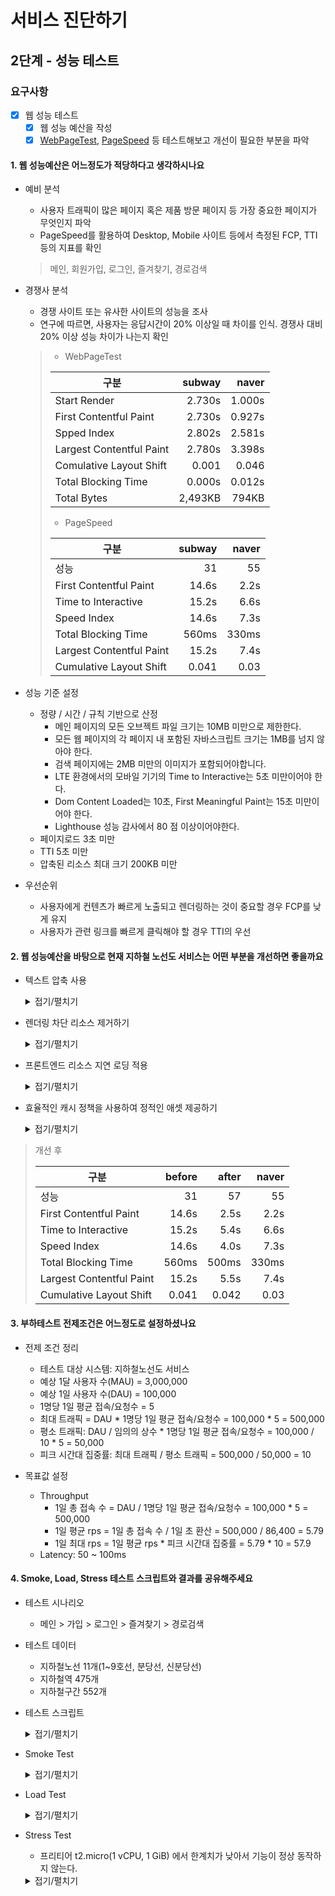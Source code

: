 # 서비스 진단하기

## 2단계 - 성능 테스트

### 요구사항
- [x] 웹 성능 테스트
  - [x] 웹 성능 예산을 작성
  - [x] [WebPageTest](https://www.webpagetest.org/), [PageSpeed](https://pagespeed.web.dev/) 등 테스트해보고 개선이 필요한 부분을 파악

#### 1. 웹 성능예산은 어느정도가 적당하다고 생각하시나요
- 예비 분석
  - 사용자 트래픽이 많은 페이지 혹은 제품 방문 페이지 등 가장 중요한 페이지가 무엇인지 파악
  - PageSpeed를 활용하여 Desktop, Mobile 사이트 등에서 측정된 FCP, TTI 등의 지표를 확인

  > 메인, 회원가입, 로그인, 즐겨찾기, 경로검색

- 경쟁사 분석
  - 경쟁 사이트 또는 유사한 사이트의 성능을 조사
  - 연구에 따르면, 사용자는 응답시간이 20% 이상일 때 차이를 인식. 경쟁사 대비 20% 이상 성능 차이가 나는지 확인

  > - WebPageTest
  >
  > 구분 | subway |  naver
  > -----|-------:|-------:
  > Start Render | 2.730s | 1.000s
  > First Contentful Paint | 2.730s | 0.927s
  > Spped Index | 2.802s | 2.581s
  > Largest Contentful Paint | 2.780s | 3.398s
  > Comulative Layout Shift |  0.001 | 0.046
  > Total Blocking Time | 0.000s | 0.012s
  > Total Bytes | 2,493KB | 794KB
  > 
  > - PageSpeed
  > 
  > 구분 | subway |  naver 
  > -----|-------:|-------:
  > 성능 | 31 | 55
  > First Contentful Paint | 14.6s | 2.2s
  > Time to Interactive | 15.2s | 6.6s
  > Speed Index | 14.6s | 7.3s
  > Total Blocking Time | 560ms | 330ms
  > Largest Contentful Paint | 15.2s | 7.4s
  > Cumulative Layout Shift | 0.041 | 0.03

- 성능 기준 설정
  - 정량 / 시간 / 규칙 기반으로 산정
    - 메인 페이지의 모든 오브젝트 파일 크기는 10MB 미만으로 제한한다.
    - 모든 웹 페이지의 각 페이지 내 포함된 자바스크립트 크기는 1MB를 넘지 않아야 한다.
    - 검색 페이지에는 2MB 미만의 이미지가 포함되어야합니다.
    - LTE 환경에서의 모바일 기기의 Time to Interactive는 5초 미만이어야 한다.
    - Dom Content Loaded는 10초, First Meaningful Paint는 15초 미만이어야 한다.
    - Lighthouse 성능 감사에서 80 점 이상이어야한다.
  - 페이지로드 3초 미만
  - TTI 5초 미만
  - 압축된 리소스 최대 크기 200KB 미만

- 우선순위
  - 사용자에게 컨텐츠가 빠르게 노출되고 렌더링하는 것이 중요할 경우 FCP를 낮게 유지
  - 사용자가 관련 링크를 빠르게 클릭해야 할 경우 TTI의 우선

#### 2. 웹 성능예산을 바탕으로 현재 지하철 노선도 서비스는 어떤 부분을 개선하면 좋을까요
- 텍스트 압축 사용
  <details>
  <summary>접기/펼치기</summary>

  ```
  # nginx.conf
  events {}
  
  http {
    gzip on;
    gzip_disable "msie6";
    
        gzip_vary on;
        gzip_proxied any;
        gzip_comp_level 6;
        gzip_buffers 16 8k;
        gzip_http_version 1.1;
        gzip_min_length 256;
        gzip_types
            text/css
            text/javascript
            text/xml
            text/plain
            text/x-component
            application/javascript
            application/json
            application/xml
            application/rss+xml
            font/truetype
            font/opentype
            application/vnd.ms-fontobject
            image/svg+xml;
    
    upstream app {
    ...
  }
  
  # Dockerfile
  FROM nginx

  COPY nginx.conf /etc/nginx/nginx.conf
  COPY fullchain.pem /etc/letsencrypt/live/give928.kro.kr/fullchain.pem
  COPY privkey.pem /etc/letsencrypt/live/give928.kro.kr/privkey.pem
  ```
  ```shell
  $ docker stop proxy && docker rm proxy
  $ docker build -t reverse-proxy:0.0.3 .
  $ docker run -d -p 80:80 -p 443:443 --name proxy -v /var/log/nginx:/var/log/nginx reverse-proxy:0.0.3
  ```
  </details>

- 렌더링 차단 리소스 제거하기
  <details>
  <summary>접기/펼치기</summary>

  ```html
  <link href="//fonts.googleapis.com/css?family=Roboto:100,300,400,500,700,900" rel="preload" as="style" onload="this.rel='stylesheet'" />
  <noscript><link rel="stylesheet" href="//fonts.googleapis.com/css?family=Roboto:100,300,400,500,700,900"></noscript>
  <link href="//cdn.jsdelivr.net/npm/@mdi/font@5.0.45/css/materialdesignicons.min.css" rel="preload" as="style" onload="this.rel='stylesheet'" />
  <noscript><link rel="stylesheet" href="//cdn.jsdelivr.net/npm/@mdi/font@5.0.45/css/materialdesignicons.min.css"></noscript>
  <script src="/js/vendors.js" defer></script>
  <script src="/js/main.js" async></script>
  ```
  </details>

- 프론트엔드 리소스 지연 로딩 적용
  <details>
  <summary>접기/펼치기</summary>

  ```html
  // 기존
  import StationPage from '@/views/station/StationPage'
  // 변경
  const StationPage = () => import(/* webpackChunkName: "js/station/station" */'@/views/station/StationPage')
  ```
  </details>

- 효율적인 캐시 정책을 사용하여 정적인 애셋 제공하기
  <details>
  <summary>접기/펼치기</summary>

  ```
  # nginx.conf
  http {
    proxy_cache_path /data/nginx/cache levels=1:2 keys_zone=static:10m inactive=24h max_size=128m;
    
    server {
      location / {
        proxy_pass http://app;
      }

      # assets, media
      location ~* \.(?:css(\.map)?|js(\.map)?|jpe?g|png|gif|ico|cur|heic|webp|tiff?|mp3|m4a|aac|ogg|midi?|wav|mp4|mov|webm|mpe?g|avi|ogv|flv|wmv)$ {
        proxy_pass http://app;
        proxy_cache cache_zone;
        proxy_cache_valid 200 302 20m;
        proxy_cache_valid 404 20m;
        add_header X-Proxy-Cache $upstream_cache_status;
        add_header Cache-Control "public";
        proxy_ignore_headers X-Accel-Expires Expires Cache-Control;
        expires 1y;
        access_log off;
      }

      # svg, fonts
      location ~* \.(?:svgz?|ttf|ttc|otf|eot|woff2?)$ {
        proxy_pass http://app;
        proxy_cache cache_zone;
        proxy_cache_valid 200 302 20m;
        proxy_cache_valid 404 20m;
        add_header X-Proxy-Cache $upstream_cache_status;
        add_header Cache-Control "public";
        proxy_ignore_headers X-Accel-Expires Expires Cache-Control;
        expires 1y;
        access_log off;
      }
    }
  }
  
  # Dockerfile
  FROM nginx
  
  RUN mkdir /etc/nginx/cache
  COPY nginx.conf /etc/nginx/nginx.conf
  COPY fullchain.pem /etc/letsencrypt/live/give928.kro.kr/fullchain.pem
  COPY privkey.pem /etc/letsencrypt/live/give928.kro.kr/privkey.pem
  ```
  ```shell
  $ docker stop proxy && docker rm proxy
  $ docker build -t reverse-proxy:0.0.4 .
  $ docker run -d -p 80:80 -p 443:443 --name proxy -v /var/log/nginx:/var/log/nginx reverse-proxy:0.0.4
  ```
  </details>
  
> 개선 후
>
> 구분 | before | after |  naver
> -----|--------:|------:|-------:
> 성능 |      31 |    57 | 55
> First Contentful Paint |   14.6s |  2.5s | 2.2s
> Time to Interactive |   15.2s |  5.4s | 6.6s
> Speed Index |   14.6s |  4.0s | 7.3s
> Total Blocking Time |   560ms | 500ms | 330ms
> Largest Contentful Paint |   15.2s |  5.5s | 7.4s
> Cumulative Layout Shift |   0.041 | 0.042 | 0.03

#### 3. 부하테스트 전제조건은 어느정도로 설정하셨나요
- 전제 조건 정리
  - 테스트 대상 시스템: 지하철노선도 서비스
  - 예상 1달 사용자 수(MAU) = 3,000,000
  - 예상 1일 사용자 수(DAU) = 100,000
  - 1명당 1일 평균 접속/요청수 = 5
  - 최대 트래픽 = DAU * 1명당 1일 평균 접속/요청수 = 100,000 * 5 = 500,000
  - 평소 트래픽: DAU / 임의의 상수 * 1명당 1일 평균 접속/요청수 = 100,000 / 10 * 5 = 50,000
  - 피크 시간대 집중률: 최대 트래픽 / 평소 트래픽 = 500,000 / 50,000 = 10

- 목표값 설정
  - Throughput
    - 1일 총 접속 수 = DAU / 1명당 1일 평균 접속/요청수 = 100,000 * 5 = 500,000
    - 1일 평균 rps = 1일 총 접속 수 / 1일 초 환산 = 500,000 / 86,400 = 5.79
    - 1일 최대 rps = 1일 평균 rps * 피크 시간대 집중률 = 5.79 * 10 = 57.9
  - Latency: 50 ~ 100ms

#### 4. Smoke, Load, Stress 테스트 스크립트와 결과를 공유해주세요
- 테스트 시나리오
  - 메인 > 가입 > 로그인 > 즐겨찾기 > 경로검색

- 테스트 데이터
  - 지하철노선 11개(1~9호선, 분당선, 신분당선)
  - 지하철역 475개
  - 지하철구간 552개

- 테스트 스크립트
  <details>
  <summary>접기/펼치기</summary>
  
  ```javascript
  import http from 'k6/http';
  import { check } from 'k6';
  
  const url = 'https://give928.kro.kr/';
  
  export const options = {
      // Smoke Test
      vus: 1,
      duration: '3s',
  
      // Load Test
      /*stages: [
          { duration: '10s', target: 50 },
          { duration: '10s', target: 100 },
          { duration: '10s', target: 100 },
          { duration: '10s', target: 100 },
          { duration: '10s', target: 50 },
      ],*/
  
      // Stress Test
      /*stages: [
          { duration: '10s', target: 100 },
          { duration: '10s', target: 200 },
          { duration: '10s', target: 300 },
          { duration: '10s', target: 400 },
          { duration: '10s', target: 100 },
      ],*/
  };
  
  export default function () {
      main();
  
      const email = generateEmail();
      const password = "1234";
      const age = 30;
  
      join(email, password, age);
  
      const accessToken = login(email, password);
  
      favorite(accessToken);
  
      path();
  };
  
  const main = () => {
      const res = http.get(url);
      check(res, { 'main status was 200': (r) => r.status === 200 });
  };
  
  const join = (email, password, age) => {
      const payload = JSON.stringify({
          email: email,
          password: password,
          age: age
      });
  
      const params = {
          headers: {
              'Content-Type': 'application/json',
          },
      };
  
      const res = http.post(url + '/members', payload, params);
      check(res, { 'join status was 201': (r) => r.status === 201 });
  };
  
  const login = (email, password) => {
      const payload = JSON.stringify({
          email: email,
          password: password
      });
  
      const params = {
          headers: {
              'Content-Type': 'application/json',
          },
      };
  
      const res = http.post(url + '/login/token', payload, params);
      check(res, { 'login status was 200': (r) => r.status === 200 });
  
      return res.json('accessToken');
  };
  
  const favorite = (accessToken) => {
      const params = {
          headers: {
              'Authorization': 'Bearer ' + accessToken,
          },
      };
  
      const res = http.get(url + '/favorites', params);
      check(res, { 'favorite status was 200': (r) => r.status === 200 });
  };
  
  const path = () => {
      const res = http.get(url + '/paths?source=113&target=173');
      check(res, { 'path status was 200': (r) => r.status === 200 });
  };
  
  const generateEmail = () => {
      return uuid() + "@test.com"
  };
  
  const uuid = () => {
      return 'xxxxxxxxxxxx4xxxyxxxxxxxxxxxxxxx'.replace(/[xy]/g, (c) => {
          const r = Math.random() * 16 | 0, v = c === 'x' ? r : (r & 0x3 | 0x8);
          return v.toString(16);
      });
  };
  ```
  </details>

- Smoke Test
  <details>
  <summary>접기/펼치기</summary>

  - gatling
  ```
  ================================================================================
  ---- Global Information --------------------------------------------------------
  > request count                                          5 (OK=5      KO=0     )
  > min response time                                     28 (OK=28     KO=-     )
  > max response time                                    115 (OK=115    KO=-     )
  > mean response time                                    51 (OK=51     KO=-     )
  > std deviation                                         33 (OK=33     KO=-     )
  > response time 50th percentile                         30 (OK=30     KO=-     )
  > response time 75th percentile                         53 (OK=53     KO=-     )
  > response time 95th percentile                        103 (OK=103    KO=-     )
  > response time 99th percentile                        113 (OK=113    KO=-     )
  > mean requests/sec                                      5 (OK=5      KO=-     )
  ---- Response Time Distribution ------------------------------------------------
  > t < 800 ms                                             5 (100%)
  > 800 ms < t < 1200 ms                                   0 (  0%)
  > t > 1200 ms                                            0 (  0%)
  > failed                                                 0 (  0%)
  ================================================================================
  ```
  
  - k6
  ```
  scenarios: (100.00%) 1 scenario, 1 max VUs, 31s max duration (incl. graceful stop):
  * default: 1 looping VUs for 1s (gracefulStop: 30s)


  running (01.1s), 0/1 VUs, 5 complete and 0 interrupted iterations
  default ✓ [======================================] 1 VUs  1s


    ✓ main status was 200
    ✓ join status was 201
    ✓ login status was 200
    ✓ favorite status was 200
    ✓ path status was 200
    
    checks.........................: 100.00% ✓ 25        ✗ 0  
    data_received..................: 20 kB   18 kB/s
    data_sent......................: 5.7 kB  5.1 kB/s
    http_req_blocked...............: avg=2.23ms   min=1µs      med=2µs      max=55.8ms   p(90)=3µs      p(95)=3µs     
    http_req_connecting............: avg=804.44µs min=0s       med=0s       max=20.11ms  p(90)=0s       p(95)=0s      
    http_req_duration..............: avg=42.6ms   min=10.32ms  med=25.76ms  max=142.65ms p(90)=125.37ms p(95)=134.57ms
      { expected_response:true }...: avg=42.6ms   min=10.32ms  med=25.76ms  max=142.65ms p(90)=125.37ms p(95)=134.57ms
    http_req_failed................: 0.00%   ✓ 0         ✗ 25 
    http_req_receiving.............: avg=39.96µs  min=21µs     med=41µs     max=61µs     p(90)=54.8µs   p(95)=59.99µs 
    http_req_sending...............: avg=20µs     min=5µs      med=11µs     max=235µs    p(90)=15.6µs   p(95)=17.59µs 
    http_req_tls_handshaking.......: avg=1.37ms   min=0s       med=0s       max=34.38ms  p(90)=0s       p(95)=0s      
    http_req_waiting...............: avg=42.54ms  min=10.29ms  med=25.7ms   max=142.58ms p(90)=125.32ms p(95)=134.51ms
    http_reqs......................: 25      22.215271/s
    iteration_duration.............: avg=224.84ms min=192.17ms med=217.69ms max=279.1ms  p(90)=254.86ms p(95)=266.98ms
    iterations.....................: 5       4.443054/s
    vus............................: 1       min=1       max=1
    vus_max........................: 1       min=1       max=1
  ```
  </details>

- Load Test
  <details>
  <summary>접기/펼치기</summary>

  - gatling
  ```
  ================================================================================
  ---- Global Information --------------------------------------------------------
  > request count                                       2000 (OK=2000   KO=0     )
  > min response time                                     12 (OK=12     KO=-     )
  > max response time                                    408 (OK=408    KO=-     )
  > mean response time                                    38 (OK=38     KO=-     )
  > std deviation                                         39 (OK=39     KO=-     )
  > response time 50th percentile                         23 (OK=23     KO=-     )
  > response time 75th percentile                         41 (OK=41     KO=-     )
  > response time 95th percentile                        104 (OK=104    KO=-     )
  > response time 99th percentile                        233 (OK=233    KO=-     )
  > mean requests/sec                                     40 (OK=40     KO=-     )
  ---- Response Time Distribution ------------------------------------------------
  > t < 800 ms                                          2000 (100%)
  > 800 ms < t < 1200 ms                                   0 (  0%)
  > t > 1200 ms                                            0 (  0%)
  > failed                                                 0 (  0%)
  ================================================================================
  ```

  - k6
  ```
  scenarios: (100.00%) 1 scenario, 100 max VUs, 1m20s max duration (incl. graceful stop):
  * default: Up to 100 looping VUs for 50s over 5 stages (gracefulRampDown: 30s, gracefulStop: 30s)


  running (0m52.2s), 000/100 VUs, 706 complete and 0 interrupted iterations
  default ✓ [======================================] 000/100 VUs  50s

    ✓ main status was 200
    ✓ join status was 201
    ✓ login status was 200
    ✓ favorite status was 200
    ✓ path status was 200
  
    checks.........................: 100.00% ✓ 3530      ✗ 0    
    data_received..................: 2.6 MB  50 kB/s
    data_sent......................: 788 kB  15 kB/s
    http_req_blocked...............: avg=811.79µs min=0s     med=1µs   max=63.24ms p(90)=4µs   p(95)=5µs  
    http_req_connecting............: avg=208.61µs min=0s     med=0s    max=15.62ms p(90)=0s    p(95)=0s   
    http_req_duration..............: avg=1.11s    min=7.63ms med=1.1s  max=4.6s    p(90)=2.22s p(95)=2.54s
      { expected_response:true }...: avg=1.11s    min=7.63ms med=1.1s  max=4.6s    p(90)=2.22s p(95)=2.54s
    http_req_failed................: 0.00%   ✓ 0         ✗ 3530 
    http_req_receiving.............: avg=31.06µs  min=7µs    med=25µs  max=277µs   p(90)=57µs  p(95)=77µs 
    http_req_sending...............: avg=11.27µs  min=2µs    med=9µs   max=339µs   p(90)=20µs  p(95)=27µs 
    http_req_tls_handshaking.......: avg=595.75µs min=0s     med=0s    max=42.25ms p(90)=0s    p(95)=0s   
    http_req_waiting...............: avg=1.11s    min=7.6ms  med=1.1s  max=4.6s    p(90)=2.22s p(95)=2.54s
    http_reqs......................: 3530    67.618981/s
    iteration_duration.............: avg=5.55s    min=2.14s  med=5.79s max=9.2s    p(90)=6.76s p(95)=6.95s
    iterations.....................: 706     13.523796/s
    vus............................: 14      min=5       max=100
    vus_max........................: 100     min=100     max=100
  ```
  </details>

- Stress Test
  - 프리티어 t2.micro(1 vCPU, 1 GiB) 에서 한계치가 낮아서 기능이 정상 동작하지 않는다.

  <details>
  <summary>접기/펼치기</summary>

  - gatling
  ```
  ================================================================================
  ---- Global Information --------------------------------------------------------
  > request count                                       4611 (OK=1111   KO=3500  )
  > min response time                                     11 (OK=11     KO=10000 )
  > max response time                                  60002 (OK=56869  KO=60002 )
  > mean response time                                  8675 (OK=711    KO=11203 )
  > std deviation                                       8155 (OK=2832   KO=7652  )
  > response time 50th percentile                      10001 (OK=38     KO=10001 )
  > response time 75th percentile                      10002 (OK=111    KO=10002 )
  > response time 95th percentile                      10011 (OK=6316   KO=10012 )
  > response time 99th percentile                      60001 (OK=6672   KO=60001 )
  > mean requests/sec                                 30.946 (OK=7.456  KO=23.49 )
  ---- Response Time Distribution ------------------------------------------------
  > t < 800 ms                                          1000 ( 22%)
  > 800 ms < t < 1200 ms                                   7 (  0%)
  > t > 1200 ms                                          104 (  2%)
  > failed                                              3500 ( 76%)
  ---- Errors --------------------------------------------------------------------
  > i.n.c.ConnectTimeoutException: connection timed out: give928.k   2900 (66.07%)
  ro.kr/13.125.12.136:443
  > favorite: Failed to build request: Failed to build request: j.    889 (20.26%)
  u.NoSuchElementException: No attribute named 'accessToken' is ...
  > j.n.s.SSLException: handshake timed out                           516 (11.76%)
  > i.g.h.c.i.RequestTimeoutException: Request timeout to give928.     84 ( 1.91%)
  kro.kr/13.125.12.136:443 after 60000 ms
  ================================================================================
  ```

  - k6
  ```
  scenarios: (100.00%) 1 scenario, 400 max VUs, 1m20s max duration (incl. graceful stop):
  * default: Up to 400 looping VUs for 50s over 5 stages (gracefulRampDown: 30s, gracefulStop: 30s)
  
  
  running (1m20.0s), 000/400 VUs, 178 complete and 320 interrupted iterations
  default ✓ [======================================] 038/400 VUs  50s

    ✓ main status was 200
    ✗ join status was 201
    ↳  99% — ✓ 386 / ✗ 1
    ✗ login status was 200
    ↳  97% — ✓ 260 / ✗ 6
    ✗ favorite status was 200
    ↳  95% — ✓ 238 / ✗ 10
    ✗ path status was 200
    ↳  91% — ✓ 163 / ✗ 15

    checks.........................: 97.97% ✓ 1545      ✗ 32
    data_received..................: 2.9 MB 37 kB/s
    data_sent......................: 551 kB 6.9 kB/s
    http_req_blocked...............: avg=4.5ms    min=1.57µs  med=5.96µs   max=145.35ms p(90)=17.26ms  p(95)=17.92ms
    http_req_connecting............: avg=1.15ms   min=0s      med=0s       max=21.7ms   p(90)=4.5ms    p(95)=4.84ms
    http_req_duration..............: avg=10.25s   min=4.49ms  med=5.31s    max=45.25s   p(90)=29.7s    p(95)=33.96s
      { expected_response:true }...: avg=9.82s    min=4.49ms  med=5.3s     max=45.25s   p(90)=27.33s   p(95)=33.96s
    http_req_failed................: 2.02%  ✓ 32        ✗ 1545
    http_req_receiving.............: avg=104.15µs min=27.12µs med=102.01µs max=219.67µs p(90)=146.85µs p(95)=158.83µs
    http_req_sending...............: avg=57.08µs  min=8.78µs  med=43.75µs  max=178.03µs p(90)=115.35µs p(95)=125.63µs
    http_req_tls_handshaking.......: avg=3.24ms   min=0s      med=0s       max=54.45ms  p(90)=12.62ms  p(95)=13.24ms
    http_req_waiting...............: avg=10.25s   min=4.35ms  med=5.31s    max=45.25s   p(90)=29.7s    p(95)=33.96s
    http_reqs......................: 1577   19.711627/s
    iteration_duration.............: avg=35.38s   min=3.93s   med=38.9s    max=1m9s     p(90)=55.94s   p(95)=59.48s
    iterations.....................: 178    2.224901/s
    vus............................: 69     min=10      max=400
    vus_max........................: 400    min=400     max=400
  ```
  </details>
